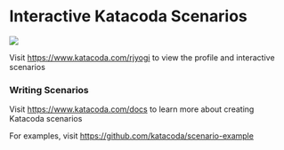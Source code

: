 # Interactive Katacoda Scenarios

[![](http://shields.katacoda.com/katacoda/rjyogi/count.svg)](https://www.katacoda.com/rjyogi "Get your profile on Katacoda.com")

Visit https://www.katacoda.com/rjyogi to view the profile and interactive scenarios

### Writing Scenarios
Visit https://www.katacoda.com/docs to learn more about creating Katacoda scenarios

For examples, visit https://github.com/katacoda/scenario-example
